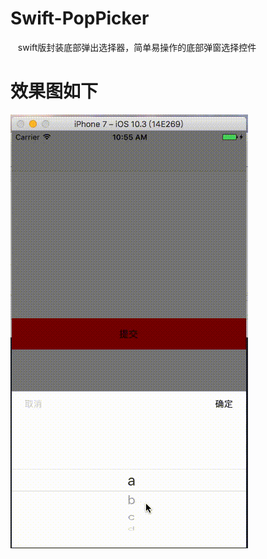 # Swift-PopPicker
    swift版封装底部弹出选择器，简单易操作的底部弹窗选择控件
# 效果图如下
![image](https://github.com/cxcxy/Swift-PopPicker/blob/master/MaskDemo/%E6%9C%AA%E5%91%BD%E5%90%8D.gif)
